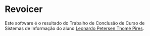 # Revoicer

Este software é o resultado do Trabalho de Conclusão de Curso de Sistemas de Informação do aluno 
[Leonardo Petersen Thomé Pires](https://github.com/leonardopires/). 
